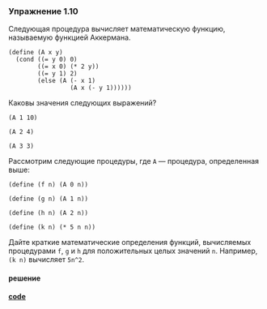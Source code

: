 ### Упражнение 1.10

Следующая процедура вычисляет математическую функцию, называемую функцией Аккермана.

```racket
(define (A x y)
  (cond ((= y 0) 0)
        ((= x 0) (* 2 y))
        ((= y 1) 2)
        (else (A (- x 1)
                 (A x (- y 1))))))
```

Каковы значения следующих выражений?

```racket
(A 1 10)

(A 2 4)

(A 3 3)
```

Рассмотрим следующие процедуры, где `A` — процедура, определенная выше:

```racket
(define (f n) (A 0 n))

(define (g n) (A 1 n))

(define (h n) (A 2 n))

(define (k n) (* 5 n n))
```

Дайте краткие математические определения функций, вычисляемых процедурами `f`, `g` и `h` для положительных целых значений `n`. Например, `(k n)` вычисляет `5n^2`.


#### решение
**[code](../../../src/sicp/chapter_01/1_10.rkt)**